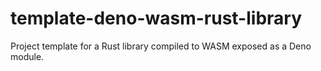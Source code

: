 # template-deno-wasm-rust-library
Project template for a Rust library compiled to WASM exposed as a Deno module.
